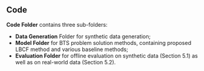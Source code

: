 ## Code
**Code Folder** contains three sub-folders: 

* **Data Generation** Folder for synthetic data generation;
* **Model Folder** for BTS problem solution methods, containing proposed LBCF method and various baseline methods;
* **Evaluation Folder** for offline evaluation on synthetic data (Section 5.1) as well as on real-world data (Section 5.2).
